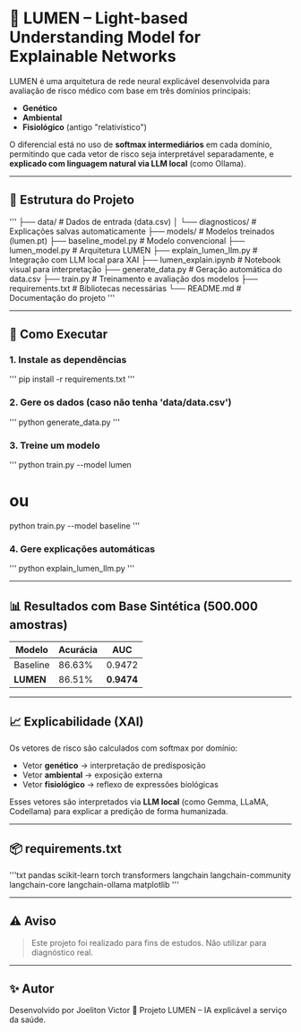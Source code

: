 # 🧠 LUMEN – Light-based Understanding Model for Explainable Networks

LUMEN é uma arquitetura de rede neural explicável desenvolvida para avaliação de risco médico com base em três domínios principais:

- **Genético**
- **Ambiental**
- **Fisiológico** (antigo "relativístico")

O diferencial está no uso de **softmax intermediários** em cada domínio, permitindo que cada vetor de risco seja interpretável separadamente, e **explicado com linguagem natural via LLM local** (como Ollama).

---

## 📁 Estrutura do Projeto

'''
├── data/                 # Dados de entrada (data.csv)
│   └── diagnosticos/     # Explicações salvas automaticamente
├── models/               # Modelos treinados (lumen.pt)
├── baseline_model.py     # Modelo convencional
├── lumen_model.py        # Arquitetura LUMEN
├── explain_lumen_llm.py  # Integração com LLM local para XAI
├── lumen_explain.ipynb   # Notebook visual para interpretação
├── generate_data.py      # Geração automática do data.csv
├── train.py              # Treinamento e avaliação dos modelos
├── requirements.txt      # Bibliotecas necessárias
└── README.md             # Documentação do projeto
'''

---

## 🚀 Como Executar

### 1. Instale as dependências

'''
pip install -r requirements.txt
'''

### 2. Gere os dados (caso não tenha 'data/data.csv')

'''
python generate_data.py
'''

### 3. Treine um modelo

'''
python train.py --model lumen
# ou
python train.py --model baseline
'''

### 4. Gere explicações automáticas

'''
python explain_lumen_llm.py
'''

---

## 📊 Resultados com Base Sintética (500.000 amostras)

| Modelo   | Acurácia | AUC    |
|----------|----------|--------|
| Baseline | 86.63%   | 0.9472 |
| **LUMEN**    | 86.51%   | **0.9474** |

---

## 📈 Explicabilidade (XAI)

Os vetores de risco são calculados com softmax por domínio:

- Vetor **genético** → interpretação de predisposição
- Vetor **ambiental** → exposição externa
- Vetor **fisiológico** → reflexo de expressões biológicas

Esses vetores são interpretados via **LLM local** (como Gemma, LLaMA, Codellama) para explicar a predição de forma humanizada.

---

## 📦 requirements.txt

'''txt
pandas
scikit-learn
torch
transformers
langchain
langchain-community
langchain-core
langchain-ollama
matplotlib
'''

---

## ⚠️ Aviso

> Este projeto foi realizado para fins de estudos. Não utilizar para diagnóstico real.

---

## ✨ Autor

Desenvolvido por Joeliton Victor
📍 Projeto LUMEN – IA explicável a serviço da saúde.
